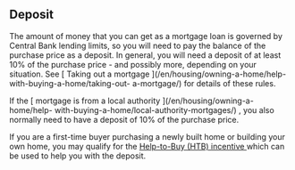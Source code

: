 ##  Deposit

The amount of money that you can get as a mortgage loan is governed by Central
Bank lending limits, so you will need to pay the balance of the purchase price
as a deposit. In general, you will need a deposit of at least 10% of the
purchase price - and possibly more, depending on your situation. See [ Taking
out a mortgage ](/en/housing/owning-a-home/help-with-buying-a-home/taking-out-
a-mortgage/) for details of these rules.

If the [ mortgage is from a local authority ](/en/housing/owning-a-home/help-
with-buying-a-home/local-authority-mortgages/) , you also normally need to
have a deposit of 10% of the purchase price.

If you are a first-time buyer purchasing a newly built home or building your
own home, you may qualify for the [ Help-to-Buy (HTB) incentive
](/en/housing/owning-a-home/help-with-buying-a-home/help-to-buy-scheme/) which
can be used to help you with the deposit.

